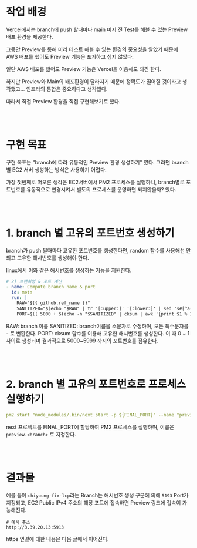 # 작업 배경

Vercel에서는 branch에 push 할때마다 main 머지 전 Test를 해볼 수 있는 Preview 배포 환경을 제공한다.

그동안 Preview를 통해 미리 테스트 해볼 수 있는 환경의 중요성을 알았기 때문에 AWS 배포를 했어도 Preview 기능은 포기하고 싶지 않았다.

일단 AWS 배포를 했어도 Preview 기능은 Vercel을 이용해도 되긴 한다.

하지만 Preview와 Main의 배포환경이 달라지기 때문에 정확도가 떨어질 것이라고 생각했고... 인프라의 통합은 중요하다고 생각했다.

따라서 직접 Preview 환경을 직접 구현해보기로 했다.

<br></br>

# 구현 목표

구현 목표는 "branch에 따라 유동적인 Preview 환경 생성하기" 였다.
그러면 branch 별 EC2 서버 생성하는 방식은 사용하기 어렵다.

가장 첫번째로 떠오른 생각은 EC2서버에서 PM2 프로세스를 실행하니, branch별로 포트번호를 유동적으로 변경시켜서 별도의 프로세스를 운영하면 되지않을까? 였다.

<br></br>

# 1. branch 별 고유의 포트번호 생성하기

branch가 push 될때마다 고유한 포트번호를 생성한다면, random 함수를 사용해선 안되고 고유한 해시번호를 생성해야 한다.

linux에서 이와 같은 해시번호를 생성하는 기능을 지원한다.

```yml
# 2) 브랜치명 & 포트 계산
- name: Compute branch name & port
  id: meta
  run: |
    RAW="${{ github.ref_name }}"
    SANITIZED="$(echo "$RAW" | tr '[:upper:]' '[:lower:]' | sed 's#[^a-z0-9._-]#-#g')"
    PORT=$(( 5000 + $(echo -n "$SANITIZED" | cksum | awk '{print $1 % 1000}') ))
```
RAW: branch 이름
SANITIZED: branch이름을 소문자로 수정하며, 모든 특수문자를 - 로 변환한다.
PORT: cksum 함수를 이용해 고유한 해시번호를 생성한다. 이 때 0 ~ 1 사이로 생성되며 결과적으로 5000~5999 까지의 포트번호를 점유한다.

<br></br>

# 2. branch 별 고유의 포트번호로 프로세스 실행하기
```yml
pm2 start "node_modules/.bin/next start -p ${FINAL_PORT}" --name "preview-${BRANCH}"
```
next 프로젝트를 FINAL_PORT에 할당하여 PM2 프로세스를 실행하며, 이름은 `preview-<branch>` 로 지정한다.

<br></br>

# 결과물

예를 들어 `chiyoung-fix-lcp`라는 Branch는 해시번호 생성 구문에 의해 `5193` Port가 지정되고,
EC2 Public IPv4 주소의 해당 포트에 접속하면 Preview 링크에 접속이 가능해진다.

```
# 예시 주소
http://3.39.20.13:5913
```

https 연결에 대한 내용은 다음 글에서 이어진다.
